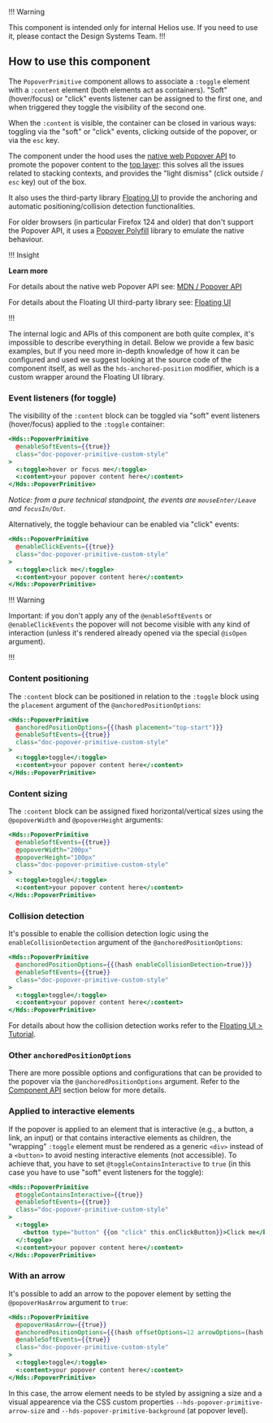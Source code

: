 !!! Warning

This component is intended only for internal Helios use. If you need to use it, please contact the Design Systems Team.
!!!

## How to use this component

The `PopoverPrimitive` component allows to associate a `:toggle` element with a `:content` element (both elements act as containers). "Soft" (hover/focus) or "click" events listener can be assigned to the first one, and when triggered they toggle the visibility of the second one.

When the `:content` is visible, the container can be closed in various ways: toggling via the "soft"  or "click" events, clicking outside of the popover, or via the `esc` key.

The component under the hood uses the [native web Popover API](https://developer.mozilla.org/en-US/docs/Web/API/Popover_API) to promote the popover content to the [top layer](https://developer.mozilla.org/en-US/docs/Glossary/Top_layer): this solves all the issues related to stacking contexts, and provides the "light dismiss" (click outside / `esc` key) out of the box.

It also uses the third-party library [Floating UI](https://floating-ui.com/) to provide the anchoring and automatic positioning/collision detection functionalities.

For older browsers (in particular Firefox 124 and older) that don't support the Popover API, it uses a [Popover Polyfill](https://github.com/oddbird/popover-polyfill) library to emulate the native behaviour.

!!! Insight

**Learn more**

For details about the native web Popover API see: [MDN / Popover API](https://developer.mozilla.org/en-US/docs/Web/API/Popover_API)

For details about the Floating UI third-party library see: [Floating UI](https://floating-ui.com/)

!!!

The internal logic and APIs of this component are both quite complex, it's impossible to describe everything in detail. Below we provide a few basic examples, but if you need more in-depth knowledge of how it can be configured and used we suggest looking at the source code of the component itself, as well as the `hds-anchored-position` modifier, which is a custom wrapper around the Floating UI library.


### Event listeners (for toggle)

The visibility of the `:content` block can be toggled via "soft" event listeners (hover/focus) applied to the `:toggle` container:

```handlebars
<Hds::PopoverPrimitive
  @enableSoftEvents={{true}}
  class="doc-popover-primitive-custom-style"
>
  <:toggle>hover or focus me</:toggle>
  <:content>your popover content here</:content>
</Hds::PopoverPrimitive>
```

_Notice: from a pure technical standpoint, the events are `mouseEnter/Leave` and `focusIn/Out`._

Alternatively, the toggle behaviour can be enabled via "click" events:

```handlebars
<Hds::PopoverPrimitive
  @enableClickEvents={{true}}
  class="doc-popover-primitive-custom-style"
>
  <:toggle>click me</:toggle>
  <:content>your popover content here</:content>
</Hds::PopoverPrimitive>
```

!!! Warning

Important: if you don't apply any of the `@enableSoftEvents` or `@enableClickEvents` the popover will not become visible with any kind of interaction (unless it's rendered already opened via the special `@isOpen` argument).

!!!

### Content positioning

The `:content` block can be positioned in relation to the `:toggle` block using the `placement` argument of the `@anchoredPositionOptions`:

```handlebars
<Hds::PopoverPrimitive
  @anchoredPositionOptions={{(hash placement="top-start")}}
  @enableSoftEvents={{true}}
  class="doc-popover-primitive-custom-style"
>
  <:toggle>toggle</:toggle>
  <:content>your popover content here</:content>
</Hds::PopoverPrimitive>
```

### Content sizing

The `:content` block can be assigned fixed horizontal/vertical sizes using the `@popoverWidth` and `@popoverHeight` arguments:

```handlebars
<Hds::PopoverPrimitive
  @enableSoftEvents={{true}}
  @popoverWidth="200px"
  @popoverHeight="100px"
  class="doc-popover-primitive-custom-style"
>
  <:toggle>toggle</:toggle>
  <:content>your popover content here</:content>
</Hds::PopoverPrimitive>
```

### Collision detection

It's possible to enable the collision detection logic using the `enableCollisionDetection` argument of the `@anchoredPositionOptions`:

```handlebars
<Hds::PopoverPrimitive
  @anchoredPositionOptions={{(hash enableCollisionDetection=true)}}
  @enableSoftEvents={{true}}
  class="doc-popover-primitive-custom-style"
>
  <:toggle>toggle</:toggle>
  <:content>your popover content here</:content>
</Hds::PopoverPrimitive>
```

For details about how the collision detection works refer to the [Floating UI > Tutorial](https://floating-ui.com/docs/tutorial).

### Other `anchoredPositionOptions`

There are more possible options and configurations that can be provided to the popover via the `@anchoredPositionOptions` argument. Refer to the [Component API](#component-api) section below for more details.

### Applied to interactive elements

If the popover is applied to an element that is interactive (e.g., a button, a link, an input) or that contains interactive elements as children, the "wrapping" `:toggle` element must be rendered as a generic `<div>` instead of a `<button>` to avoid nesting interactive elements (not accessible). To achieve that, you have to set `@toggleContainsInteractive` to `true` (in this case you have to use "soft" event listeners for the toggle):

```handlebars
<Hds::PopoverPrimitive
  @toggleContainsInteractive={{true}}
  @enableSoftEvents={{true}}
  class="doc-popover-primitive-custom-style"
>
  <:toggle>
    <button type="button" {{on "click" this.onClickButton}}>Click me</button>
  </:toggle>
  <:content>your popover content here</:content>
</Hds::PopoverPrimitive>
```

### With an arrow

It's possible to add an arrow to the popover element by setting the `@popoverHasArrow` argument to `true`:

```handlebars
<Hds::PopoverPrimitive
  @popoverHasArrow={{true}}
  @anchoredPositionOptions={{(hash offsetOptions=12 arrowOptions=(hash padding=8))}}
  @enableSoftEvents={{true}}
  class="doc-popover-primitive-custom-style"
>
  <:toggle>toggle</:toggle>
  <:content>your popover content here</:content>
</Hds::PopoverPrimitive>
```

In this case, the arrow element needs to be styled by assigning a size and a visual appearence via the CSS custom properties  `--hds-popover-primitive-arrow-size` and `--hds-popover-primitive-background` (at popover level).
